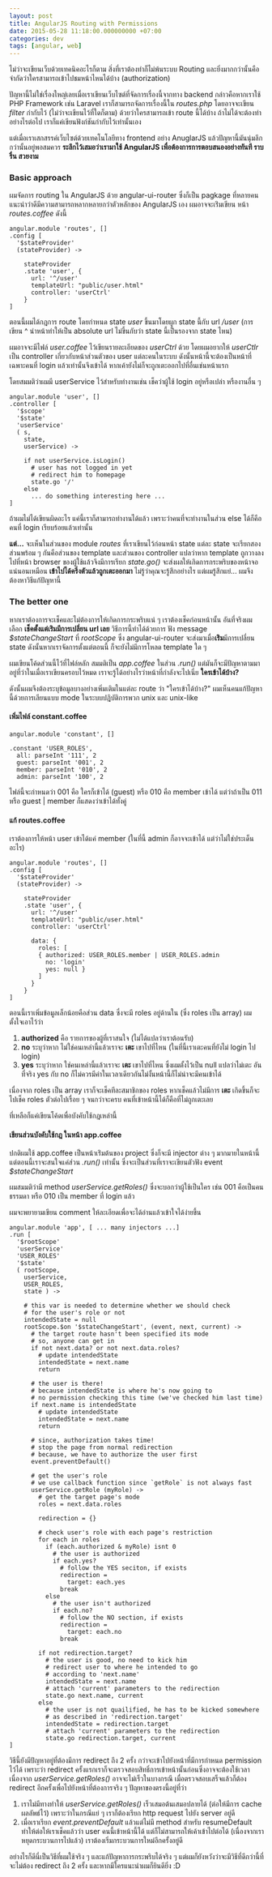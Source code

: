 ```yaml
---
layout: post
title: AngularJS Routing with Permissions
date: 2015-05-28 11:18:00.000000000 +07:00
categories: dev
tags: [angular, web]
---
```

ไม่ว่าจะเขียนเว็บด้วยเทคนิคอะไรก็ตาม สิ่งที่เราต้องทำก็ไม่พ้นระบบ Routing และยิ่งมากกว่านั้นคือจำกัดว่าใครสามารถเข้าไปชมหน้าไหนได้บ้าง (authorization)

ปัญหานี้ไม่ใช่เรื่องใหญ่เลยเมื่อเราเขียนเว็บไซต์ที่จัดการเรื่องนี้จากทาง backend กล่าวคือหากเราใช้ PHP Framework เช่น Laravel เราก็สามารถจัดการเรื่องนี้ใน *routes.php* โดยอาจจะเขียน *filter* กำกับไว้ (ไม่ว่าจะเขียนไว้ที่ใดก็ตาม) ด้วยว่าใครสามารถเข้า route นี้ได้บ้าง ถ้าไม่ได้จะต้องทำอย่างไรต่อไป เราก็แค่เขียนฟังก์ชันกำกับไว้เท่านั้นเอง

แต่เมื่อเราเสกสรรค์เว็บไซต์ด้วยเทคโนโลยีทาง frontend อย่าง AnuglarJS แล้วปัญหานี้มันนุ่มลึกกว่านั้นอยู่พอสมควร **ระลึกไว้เสมอว่าเรามาใช้ AngularJS เพื่อต้องการการตอบสนองอย่างทันที ราบรื่น สวยงาม** 

### Basic approach
ผมจัดการ routing ใน AngularJS ด้วย angular-ui-router ซึ่งก็เป็น pagkage ที่หลายคนแนะนำว่าดีมีความสามารถหลากหลายกว่าตัวหลักของ AngularJS เอง ผมอาจจะเร่ิมเขียน หน้า *routes.coffee* ดังนี้

```
angular.module 'routes', []
.config [
  '$stateProvider'
  (stateProvider) ->
  
    stateProvider
    .state 'user', {
      url: '^/user'
      templateUrl: "public/user.html"
      controller: 'userCtrl'
    }
]
```
ตอนนี้ผมได้กฎการ route โดยกำหนด state *user* ขึ้นมาโดยผูก state นี้กับ url */user* (การเขียน ^ นำหน้าทำให้เป็น absolute url ไม่ขึ้นกับว่า state นี้เป็นรองจาก state ไหน)


ผมอาจจะมีไฟล์ *user.coffee* ไว้เขียนรายละเอียดของ *userCtrl* ด้วย โดยผมอยากให้ *userCtlr* เป็น controller เกี่ยวกับหน้าส่วนตัวของ user แต่ละคนในระบบ ดังนั้นหน้านี้จะต้องเป็นหน้าที่เฉพาะคนที่ login แล้วเท่านั้นจึงเข้าได้ หากเค้ายังไม่ก็จะถูกเตะออกไปที่อื่นเช่นหน้าแรก 

โดยสมมติว่าผมมี userService ไว้สำหรับทำงานเช่น เช็คว่าผู้ใช้ login อยู่หรือเปล่า หรืองานอื่น ๆ 

```
angular.module 'user', []
.controller [
  '$scope'
  '$state'
  'userService'
  ( s,
    state,
    userService) ->

    if not userService.isLogin()
      # user has not logged in yet
      # redirect him to homepage
      state.go '/'
    else
      ... do something interesting here ...
]

```

ถ้าผมไม่ได้เขียนผิดอะไร แค่นี้เราก็สามารถทำงานได้แล้ว เพราะว่าคนที่จะทำงานในส่วน else ได้ก็คือคนที่ login เรียบร้อยแล้วเท่านั้น 

**แต่...** จะเห็นในส่วนของ module *routes* ที่เราเขียนไว้ก่อนหน้า state แต่ละ state จะเรียกสองส่วนพร้อม ๆ กันคือส่วนของ template และส่วนของ controller แปลว่าหาก template ถูกวางลงไปที่หน้า browser ของผู้ใช้แล้วจึงมีการเรียก *state.go()* จะส่งผลให้เกิดการกระพริบของหน้าจอแน่นอนเหมือน **เข้าไปได้ครึ่งตัวแล้วถูกเตะออกมา** ไม่รู้ว่าคุณจะรู้สึกอย่างไร แต่ผมรู้สึกแย่... ผมจึงต้องหาวิธีแก้ปัญหานี้

### The better one
หากเราต้องการจะเช็คและไม่ต้องการให้เกิดการกระพริบแน่ ๆ เราต้องเช็คก่อนหน้านั้น อันที่จริงผมเลือก **เช็คตั้งแต่เร่ิมมีการเปลี่ยน url เลย** วิธีการนี้ทำได้ด้วยการ ฟัง message *$stateChangeStart* ที่ *rootScope* ซึ่ง angular-ui-router จะส่งมาเมื่อ**เร่ิม**มีการเปลี่ยน state ดังนั้นหากเราจัดการตั้งแต่ตอนนี้ ก็จะยังไม่มีการโหลด template ใด ๆ

ผมเขียนโค้ดส่วนนี้ไว้ที่ไฟล์หลัก สมมติเป็น *app.coffee* ในส่วน *.run()* แต่มันก็จะมีปัญหาตามมาอยู่ที่ว่าในเมื่อเราเขียนครอบไว้หมด เราจะรู้ได้อย่างไรว่าหน้าที่กำลังจะไปเนี่ย **ใครเข้าได้บ้าง?**  

ดังนั้นผมจึงต้องระบุข้อมูลบางอย่างเพิ่มเติมในแต่ละ route ว่า "ใครเข้าได้บ้าง?" ผมเห็นคนแก้ปัญหานี้ด้วยการเลียนแบบ mode ในระบบปฎิบัติการพวก unix และ unix-like

#### เพิ่มไฟล์ constant.coffee
```
angular.module 'constant', []

.constant 'USER_ROLES',
  all: parseInt '111', 2
  guest: parseInt '001', 2
  member: parseInt '010', 2
  admin: parseInt '100', 2

```
ไฟล์นี้จะกำหนดว่า 001 คือ ใครก็เข้าได้ (guest) หรือ 010 คือ member เข้าได้ แต่ว่าถ้าเป็น 011 หรือ guest | member ก็แสดงว่าเข้าได้ทั้งคู่


#### แก้ routes.coffee
เราต้องการให้หน้า user เข้าได้แค่ member (ในที่นี้ admin ก็อาจจะเข้าได้ แต่ว่าไม่ใช่ประเด็นอะไร)

```
angular.module 'routes', []
.config [
  '$stateProvider'
  (stateProvider) ->
  
    stateProvider
    .state 'user', {
      url: '^/user'
      templateUrl: "public/user.html"
      controller: 'userCtrl'

      data: {
        roles: [
        { authorized: USER_ROLES.member | USER_ROLES.admin
          no: 'login'
          yes: null }
        ]
      }
    }
]
```
ตอนนี้เราเพิ่มข้อมูลเล็กน้อยคือส่วน data ซึ่งจะมี roles อยู่ด้านใน (ซึ่ง roles เป็น array) ผมตั้งใจเอาไว้ว่า   
1. **authorized** คือ รายการของผู้ที่เราสนใจ (ไม่ได้แปลว่าเราต้อนรับ)  
2. **no** ระบุว่าหาก ไม่ใช่คนเหล่านี้แล้วเราจะ **เตะ** เขาไปที่ไหน (ในที่นี้เราเตะคนที่ยังไม่ login ไป login)  
3. **yes** ระบุว่าหาก ใช่คนเหล่านี้แล้วเราจะ **เตะ** เขาไปที่ไหน ซึ่งผมตั้งไว้เป็น null แปลว่าไม่เตะ อันที่จริง yes กับ no ก็ไม่ควรมีค่าในเวลาเดียวกันไม่งั้นหน้านี้ก็ไม่น่าจะมีคนเข้าได้

เนื่องจาก roles เป็น array เราก็จะเช็คทีละสมาชิกของ roles หากเช็คแล้วไม่มีการ **เตะ** เกิดขึ้นก็จะไปเช็ค roles ตัวต่อไปเรื่อย ๆ จนกว่าจะครบ คนที่เข้าหน้านี้ได้ก็คือที่ไม่ถูกเตะเลย

ที่เหลือก็แค่เขียนโค้ดเพื่อบังคับใช้กฎเหล่านี้

#### เขียนส่วนบังคับใช้กฎ ในหน้า app.coffee
ปกติผมใช้ app.coffee เป็นหน้าเร่ิมต้นของ project ซึ่งก็จะมี injector ต่าง ๆ มากมายในหน้านี้ แต่ตอนนี้เราจะสนใจแค่ส่วน *.run()* เท่านั้น ซึ่งจะเป็นส่วนที่เราจะเขียนตัวฟัง event *$stateChangeStart* 

ผมสมมติว่ามี method *userService.getRoles()* ซึ่งจะบอกว่าผู้ใช้เป็นใคร เช่น 001 คือเป็นคนธรรมดา หรือ 010 เป็น member ที่ login แล้ว

ผมจะพยายามเขียน comment ให้ละเอียดเพื่อจะได้อ่านแล้วเข้าใจได้ง่ายขึ้น

```
angular.module 'app', [ ... many injectors ...]
.run [
  '$rootScope'
  'userService'
  'USER_ROLES'
  '$state'
  ( rootScope,
    userService,
    USER_ROLES,
    state ) ->

    # this var is needed to determine whether we should check 
    # for the user's role or not
    intendedState = null
    rootScope.$on '$stateChangeStart', (event, next, current) ->
      # the target route hasn't been specified its mode
      # so, anyone can get in
      if not next.data? or not next.data.roles?
        # update intendedState
        intendedState = next.name
        return

      # the user is there!
      # because intendedState is where he's now going to
      # no permission checking this time (we've checked him last time)
      if next.name is intendedState
        # update intendedState
        intendedState = next.name
        return

      # since, authorization takes time!
      # stop the page from normal redirection
      # because, we have to authorize the user first
      event.preventDefault()

      # get the user's role
      # we use callback function since `getRole` is not always fast
      userService.getRole (myRole) ->
        # get the target page's mode
        roles = next.data.roles

        redirection = {}

        # check user's role with each page's restriction
        for each in roles
          if (each.authorized & myRole) isnt 0
            # the user is authorized
            if each.yes?
              # follow the YES seciton, if exists
              redirection =
                target: each.yes
              break
          else
            # the user isn't authorized
            if each.no?
              # follow the NO section, if exists
              redirection =
                target: each.no
              break

        if not redirection.target?
          # the user is good, no need to kick him
          # redirect user to where he intended to go
          # according to 'next.name'
          intendedState = next.name
          # attach 'current' parameters to the redirection
          state.go next.name, current
        else
          # the user is not quailified, he has to be kicked somewhere
          # as described in 'redirection.target'
          intendedState = redirection.target
          # attach 'current' parameters to the redirection
          state.go redirection.target, current
]
```

วิธีนี้ยังมีปัญหาอยู่ที่ต้องมีการ redirect ถึง 2 ครั้ง กว่าจะเข้าไปยังหน้าที่มีการกำหนด permission ไว้ได้ เพราะว่า redirect ครั้งแรกเราก็จะตรวจสอบสิทธิ์การเข้าหน้านั้นก่อนซึ่งอาจจะต้องใช้เวลา เนื่องจาก *userService.getRoles()* อาจจะไม่เร็วในบางกรณี เมื่อตรวจสอบเสร็จแล้วก็ต้อง redirect อีกครั้งเพื่อไปยังหน้าที่ต้องการจริง ๆ ปัญหาของตรงนี้อยู่ที่ว่า

1. เราไม่มีทางทำให้ *userService.getRoles()* เร็วเสมอต้นเสมอปลายได้ (ต่อให้มีการ cache ผลลัพธ์ไว้) เพราะว่าในกรณีแย่ ๆ เราก็ต้องเรียก http request ไปยัง server อยู่ดี
2. เมื่อเราเรียก *event.preventDefault* แล้วแต่ไม่มี method สำหรับ resumeDefault ทำให้ต่อให้เราเช็คแล้วว่า user คนนี้เข้าหน้านี้ได้ แต่ก็ไม่สามารถให้เค้าเข้าไปต่อได้ (เนื่องจากเราหยุดกระบวนการไปแล้ว) เราต้องเริ่มกระบวนการใหม่อีกครั้งอยู่ดี

อย่างไรก็ดีนี่เป็นวิธีที่ผมใช้จริง ๆ และแก้ปัญหาการกระพริบได้จริง ๆ แต่ผมก็ยังหวังว่าจะมีวิธีที่ดีกว่านี้ที่จะไม่ต้อง redirect ถึง 2 ครั้ง และหากมีใครแนะนำผมก็ยินดียิ่ง :D

